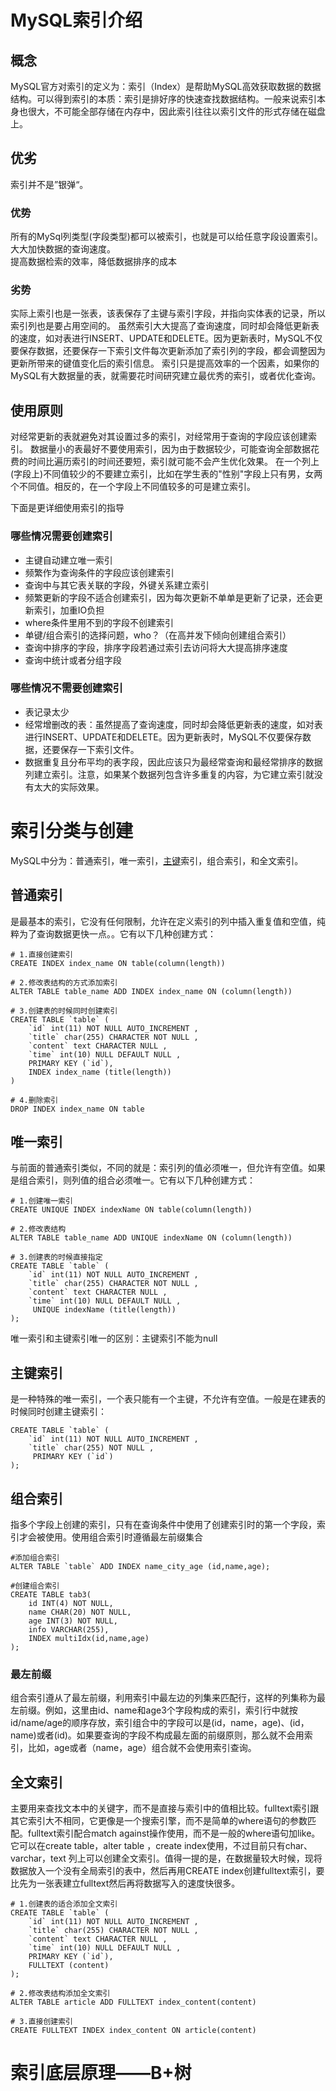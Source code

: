 #  MySQL索引介绍

## 概念

MySQL官方对索引的定义为：索引（Index）是帮助MySQL高效获取数据的数据结构。可以得到索引的本质：索引是排好序的快速查找数据结构。一般来说索引本身也很大，不可能全部存储在内存中，因此索引往往以索引文件的形式存储在磁盘上。

## 优劣

索引并不是”银弹“。

### 优势

所有的MySql列类型(字段类型)都可以被索引，也就是可以给任意字段设置索引。
大大加快数据的查询速度。       
提高数据检索的效率，降低数据排序的成本

### 劣势

实际上索引也是一张表，该表保存了主键与索引字段，并指向实体表的记录，所以索引列也是要占用空间的。
虽然索引大大提高了查询速度，同时却会降低更新表的速度，如对表进行INSERT、UPDATE和DELETE。因为更新表时，MySQL不仅要保存数据，还要保存一下索引文件每次更新添加了索引列的字段，都会调整因为更新所带来的键值变化后的索引信息。
索引只是提高效率的一个因素，如果你的MySQL有大数据量的表，就需要花时间研究建立最优秀的索引，或者优化查询。

## 使用原则

对经常更新的表就避免对其设置过多的索引，对经常用于查询的字段应该创建索引。
数据量小的表最好不要使用索引，因为由于数据较少，可能查询全部数据花费的时间比遍历索引的时间还要短，索引就可能不会产生优化效果。
在一个列上(字段上)不同值较少的不要建立索引，比如在学生表的"性别"字段上只有男，女两个不同值。相反的，在一个字段上不同值较多的可是建立索引。

下面是更详细使用索引的指导

### 哪些情况需要创建索引

- 主键自动建立唯一索引
- 频繁作为查询条件的字段应该创建索引
- 查询中与其它表关联的字段，外键关系建立索引
- 频繁更新的字段不适合创建索引，因为每次更新不单单是更新了记录，还会更新索引，加重IO负担
- where条件里用不到的字段不创建索引
- 单键/组合索引的选择问题，who？（在高并发下倾向创建组合索引）
- 查询中排序的字段，排序字段若通过索引去访问将大大提高排序速度
- 查询中统计或者分组字段

### 哪些情况不需要创建索引

- 表记录太少
- 经常增删改的表：虽然提高了查询速度，同时却会降低更新表的速度，如对表进行INSERT、UPDATE和DELETE。因为更新表时，MySQL不仅要保存数据，还要保存一下索引文件。
- 数据重复且分布平均的表字段，因此应该只为最经常查询和最经常排序的数据列建立索引。注意，如果某个数据列包含许多重复的内容，为它建立索引就没有太大的实际效果。

# 索引分类与创建

MySQL中分为：普通索引，唯一索引，[主键](https://so.csdn.net/so/search?q=主键&spm=1001.2101.3001.7020)索引，组合索引，和全文索引。

## 普通索引

是最基本的索引，它没有任何限制，允许在定义索引的列中插入重复值和空值，纯粹为了查询数据更快一点。。它有以下几种创建方式：

```mysql
# 1.直接创建索引
CREATE INDEX index_name ON table(column(length))
 
# 2.修改表结构的方式添加索引
ALTER TABLE table_name ADD INDEX index_name ON (column(length))
 
# 3.创建表的时候同时创建索引
CREATE TABLE `table` (
    `id` int(11) NOT NULL AUTO_INCREMENT ,
    `title` char(255) CHARACTER NOT NULL ,
    `content` text CHARACTER NULL ,
    `time` int(10) NULL DEFAULT NULL ,
    PRIMARY KEY (`id`),
    INDEX index_name (title(length))
)
 
# 4.删除索引
DROP INDEX index_name ON table
```

## 唯一索引

与前面的普通索引类似，不同的就是：索引列的值必须唯一，但允许有空值。如果是组合索引，则列值的组合必须唯一。它有以下几种创建方式：

```mysql
# 1.创建唯一索引
CREATE UNIQUE INDEX indexName ON table(column(length))
 
# 2.修改表结构
ALTER TABLE table_name ADD UNIQUE indexName ON (column(length))
 
# 3.创建表的时候直接指定
CREATE TABLE `table` (
    `id` int(11) NOT NULL AUTO_INCREMENT ,
    `title` char(255) CHARACTER NOT NULL ,
    `content` text CHARACTER NULL ,
    `time` int(10) NULL DEFAULT NULL ,
     UNIQUE indexName (title(length))
);
```

唯一索引和主键索引唯一的区别：主键索引不能为null

## 主键索引

是一种特殊的唯一索引，一个表只能有一个主键，不允许有空值。一般是在建表的时候同时创建主键索引：

```mysql
CREATE TABLE `table` (
    `id` int(11) NOT NULL AUTO_INCREMENT ,
    `title` char(255) NOT NULL ,
     PRIMARY KEY (`id`)
);
```

## 组合索引

指多个字段上创建的索引，只有在查询条件中使用了创建索引时的第一个字段，索引才会被使用。使用组合索引时遵循最左前缀集合

```mysql
#添加组合索引
ALTER TABLE `table` ADD INDEX name_city_age (id,name,age); 
 
#创建组合索引
CREATE TABLE tab3(
    id INT(4) NOT NULL,
    name CHAR(20) NOT NULL,
    age INT(3) NOT NULL,
    info VARCHAR(255),
    INDEX multiIdx(id,name,age)
);
```

### 最左前缀

组合索引遵从了最左前缀，利用索引中最左边的列集来匹配行，这样的列集称为最左前缀。例如，这里由id、name和age3个字段构成的索引，索引行中就按id/name/age的顺序存放，索引组合中的字段可以是(id，name，age)、(id，name)或者(id)。如果要查询的字段不构成最左面的前缀原则，那么就不会用索引，比如，age或者（name，age）组合就不会使用索引查询。

##  全文索引

主要用来查找文本中的关键字，而不是直接与索引中的值相比较。fulltext索引跟其它索引大不相同，它更像是一个搜索引擎，而不是简单的where语句的参数匹配。fulltext索引配合match against操作使用，而不是一般的where语句加like。它可以在create table，alter table ，create index使用，不过目前只有char、varchar，text 列上可以创建全文索引。值得一提的是，在数据量较大时候，现将数据放入一个没有全局索引的表中，然后再用CREATE index创建fulltext索引，要比先为一张表建立fulltext然后再将数据写入的速度快很多。
```mysql
# 1.创建表的适合添加全文索引
CREATE TABLE `table` (
    `id` int(11) NOT NULL AUTO_INCREMENT ,
    `title` char(255) CHARACTER NOT NULL ,
    `content` text CHARACTER NULL ,
    `time` int(10) NULL DEFAULT NULL ,
    PRIMARY KEY (`id`),
    FULLTEXT (content)
);
 
# 2.修改表结构添加全文索引
ALTER TABLE article ADD FULLTEXT index_content(content)
 
# 3.直接创建索引
CREATE FULLTEXT INDEX index_content ON article(content)
```



# 索引底层原理——B+树

